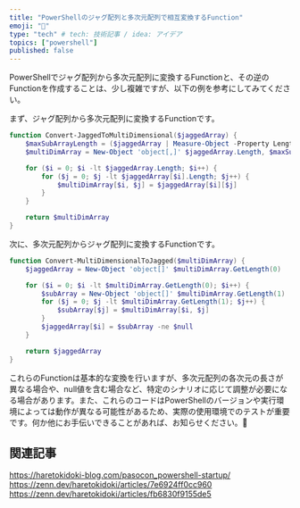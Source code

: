 ```yaml
---
title: "PowerShellのジャグ配列と多次元配列で相互変換するFunction"
emoji: "🔁"
type: "tech" # tech: 技術記事 / idea: アイデア
topics: ["powershell"]
published: false
---
```


PowerShellでジャグ配列から多次元配列に変換するFunctionと、その逆のFunctionを作成することは、少し複雑ですが、以下の例を参考にしてみてください。

まず、ジャグ配列から多次元配列に変換するFunctionです。

```powershell
function Convert-JaggedToMultiDimensional($jaggedArray) {
    $maxSubArrayLength = ($jaggedArray | Measure-Object -Property Length -Maximum).Maximum
    $multiDimArray = New-Object 'object[,]' $jaggedArray.Length, $maxSubArrayLength

    for ($i = 0; $i -lt $jaggedArray.Length; $i++) {
        for ($j = 0; $j -lt $jaggedArray[$i].Length; $j++) {
            $multiDimArray[$i, $j] = $jaggedArray[$i][$j]
        }
    }

    return $multiDimArray
}
```

次に、多次元配列からジャグ配列に変換するFunctionです。

```powershell
function Convert-MultiDimensionalToJagged($multiDimArray) {
    $jaggedArray = New-Object 'object[]' $multiDimArray.GetLength(0)

    for ($i = 0; $i -lt $multiDimArray.GetLength(0); $i++) {
        $subArray = New-Object 'object[]' $multiDimArray.GetLength(1)
        for ($j = 0; $j -lt $multiDimArray.GetLength(1); $j++) {
            $subArray[$j] = $multiDimArray[$i, $j]
        }
        $jaggedArray[$i] = $subArray -ne $null
    }

    return $jaggedArray
}
```

これらのFunctionは基本的な変換を行いますが、多次元配列の各次元の長さが異なる場合や、null値を含む場合など、特定のシナリオに応じて調整が必要になる場合があります。また、これらのコードはPowerShellのバージョンや実行環境によっては動作が異なる可能性があるため、実際の使用環境でのテストが重要です。何か他にお手伝いできることがあれば、お知らせください。🙂

## 関連記事

https://haretokidoki-blog.com/pasocon_powershell-startup/
https://zenn.dev/haretokidoki/articles/7e6924ff0cc960
https://zenn.dev/haretokidoki/articles/fb6830f9155de5
